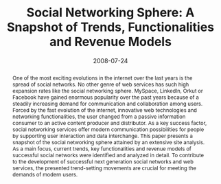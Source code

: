 ---
abstract: One of the most exciting evolutions in the internet over the last years
  is the spread of social networks. No other genre of web services has such high expansion
  rates like the social networking sphere. MySpace, LinkedIn, Orkut or Facebook have
  gained enormous popularity over the past years because of a steadily increasing
  demand for communication and collaboration among users. Forced by the fast evolution
  of the internet, innovative web technologies and networking functionalities, the
  user changed from a passive information consumer to an active content producer and
  distributor. As a key success factor, social networking services offer modern communication
  possibilities for people by supporting user interaction and data interchange. This
  paper presents a snapshot of the social networking sphere attained by an extensive
  site analysis. As a main focus, current trends, key functionalities and revenue
  models of successful social networks were identified and analyzed in detail. To
  contribute to the development of successful next generation social networks and
  web services, the presented trend-setting movements are crucial for meeting the
  demands of modern users.
authors:
- Peter Leitner
- Thomas Grechenig
date: '2008-07-24'
featured: false
links:
- name: Publik
  url: https://publik.tuwien.ac.at/showentry.php?ID=171805&lang=2
publication: 'Vortrag: IADIS International Conference Web Based Communities 2008,
  Amsterdam, Netherlands; 24.07.2008 - 26.07.2008; in: "Proceedings of the IADIS International
  Conference Web Based Communities 2008", P. Kommers (Hrg.); IADIS Press, (2008),
  ISBN: 978-972-8924-65-2; S. 187 - 191'
publication_types:
- '1'
publishDate: '2008-07-24'
title: 'Social Networking Sphere: A Snapshot of Trends, Functionalities and Revenue
  Models'
url_pdf: ''
---